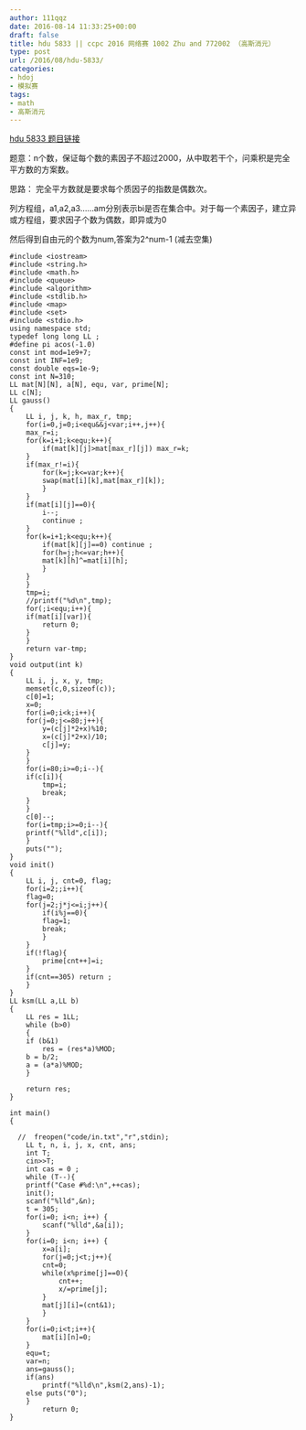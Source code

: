 ```yaml
---
author: 111qqz
date: 2016-08-14 11:33:25+00:00
draft: false
title: hdu 5833 || ccpc 2016 网络赛 1002 Zhu and 772002 （高斯消元）
type: post
url: /2016/08/hdu-5833/
categories:
- hdoj
- 模拟赛
tags:
- math
- 高斯消元
---
```


[hdu 5833 题目链接](http://acm.hdu.edu.cn/showproblem.php?pid=5833)

题意：n个数，保证每个数的素因子不超过2000，从中取若干个，问乘积是完全平方数的方案数。

思路： 完全平方数就是要求每个质因子的指数是偶数次。

列方程组，a1,a2,a3……am分别表示bi是否在集合中。对于每一个素因子，建立异或方程组，要求因子个数为偶数，即异或为0

然后得到自由元的个数为num,答案为2^num-1 (减去空集)

    
    #include <iostream>
    #include <string.h>
    #include <math.h>
    #include <queue>
    #include <algorithm>
    #include <stdlib.h>
    #include <map>
    #include <set>
    #include <stdio.h>
    using namespace std;
    typedef long long LL ;
    #define pi acos(-1.0)
    const int mod=1e9+7;
    const int INF=1e9;
    const double eqs=1e-9;
    const int N=310;
    LL mat[N][N], a[N], equ, var, prime[N];
    LL c[N];
    LL gauss()
    {
        LL i, j, k, h, max_r, tmp;
        for(i=0,j=0;i<equ&&j<var;i++,j++){
    	max_r=i;
    	for(k=i+1;k<equ;k++){
    	    if(mat[k][j]>mat[max_r][j]) max_r=k;
    	}
    	if(max_r!=i){
    	    for(k=j;k<=var;k++){
    		swap(mat[i][k],mat[max_r][k]);
    	    }
    	}
    	if(mat[i][j]==0){
    	    i--;
    	    continue ;
    	}
    	for(k=i+1;k<equ;k++){
    	    if(mat[k][j]==0) continue ;
    	    for(h=j;h<=var;h++){
    		mat[k][h]^=mat[i][h];
    	    }
    	}
        }
        tmp=i;
        //printf("%d\n",tmp);
        for(;i<equ;i++){
    	if(mat[i][var]){
    	    return 0;
    	}
        }
        return var-tmp;
    }
    void output(int k)
    {
        LL i, j, x, y, tmp;
        memset(c,0,sizeof(c));
        c[0]=1;
        x=0;
        for(i=0;i<k;i++){
    	for(j=0;j<=80;j++){
    	    y=(c[j]*2+x)%10;
    	    x=(c[j]*2+x)/10;
    	    c[j]=y;
    	}
        }
        for(i=80;i>=0;i--){
    	if(c[i]){
    	    tmp=i;
    	    break;
    	}
        }
        c[0]--;
        for(i=tmp;i>=0;i--){
    	printf("%lld",c[i]);
        }
        puts("");
    }
    void init()
    {
        LL i, j, cnt=0, flag;
        for(i=2;;i++){
    	flag=0;
    	for(j=2;j*j<=i;j++){
    	    if(i%j==0){
    		flag=1;
    		break;
    	    }
    	}
    	if(!flag){
    	    prime[cnt++]=i;
    	}
    	if(cnt==305) return ;
        }
    }
    LL ksm(LL a,LL b)
    {
        LL res = 1LL;
        while (b>0)
        {
    	if (b&1)
    	    res = (res*a)%MOD;
    	b = b/2;
    	a = (a*a)%MOD;
        }
    
        return res;
    }
    
    int main()
    {
    
      //  freopen("code/in.txt","r",stdin);
        LL t, n, i, j, x, cnt, ans;
        int T;
        cin>>T;
        int cas = 0 ;
        while (T--){
    	printf("Case #%d:\n",++cas);
    	init();	
    	scanf("%lld",&n);
    	t = 305;
    	for(i=0; i<n; i++) {
    	    scanf("%lld",&a[i]);
    	}
    	for(i=0; i<n; i++) {
    	    x=a[i];
    	    for(j=0;j<t;j++){
    		cnt=0;
    		while(x%prime[j]==0){
    		    cnt++;
    		    x/=prime[j];
    		}
    		mat[j][i]=(cnt&1);
    	    }
    	}
    	for(i=0;i<t;i++){
    	    mat[i][n]=0;
    	}
    	equ=t;
    	var=n;
    	ans=gauss();
    	if(ans)
    	    printf("%lld\n",ksm(2,ans)-1);
    	else puts("0");
        }
    	    return 0;
    }
    




